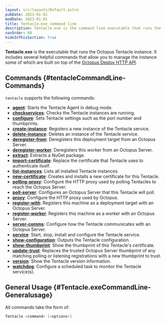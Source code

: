 ```yaml
---
layout: src/layouts/Default.astro
pubDate: 2023-01-01
modDate: 2023-01-01
title: Tentacle.exe command line
description: Tentacle.exe is the command line executable that runs the Octopus Tentacle instance.
navOrder: 60
hideInThisSection: true
---
```


**Tentacle.exe** is the executable that runs the Octopus Tentacle instance. It includes several helpful commands that allow you to manage the instance some of which are built on top of the [Octopus Deploy HTTP API](/docs/octopus-rest-api).

## Commands {#tentacleCommandLine-Commands}

`tentacle` supports the following commands:

- **[agent](/src/pages/docs/octopus-rest-api/tentacle.exe-command-line/agent.md)**:  Starts the Tentacle Agent in debug mode.
- **[checkservices](/src/pages/docs/octopus-rest-api/tentacle.exe-command-line/checkservices.md)**:  Checks the Tentacle instances are running.
- **[configure](/src/pages/docs/octopus-rest-api/tentacle.exe-command-line/configure.md)**:  Sets Tentacle settings such as the port number and thumbprints.
- **[create-instance](/src/pages/docs/octopus-rest-api/tentacle.exe-command-line/create-instance.md)**:  Registers a new instance of the Tentacle service.
- **[delete-instance](/src/pages/docs/octopus-rest-api/tentacle.exe-command-line/delete-instance.md)**:  Deletes an instance of the Tentacle service.
- **[deregister-from](/src/pages/docs/octopus-rest-api/tentacle.exe-command-line/deregister-from.md)**:  Deregisters this deployment target from an Octopus Server.
- **[deregister-worker](/src/pages/docs/octopus-rest-api/tentacle.exe-command-line/deregister-worker.md)**:  Deregisters this worker from an Octopus Server.
- **[extract](/src/pages/docs/octopus-rest-api/tentacle.exe-command-line/extract.md)**:  Extracts a NuGet package.
- **[import-certificate](/src/pages/docs/octopus-rest-api/tentacle.exe-command-line/import-certificate.md)**:  Replace the certificate that Tentacle uses to authenticate itself.
- **[list-instances](/src/pages/docs/octopus-rest-api/tentacle.exe-command-line/list-instances.md)**:  Lists all installed Tentacle instances.
- **[new-certificate](/src/pages/docs/octopus-rest-api/tentacle.exe-command-line/new-certificate.md)**:  Creates and installs a new certificate for this Tentacle.
- **[polling-proxy](/src/pages/docs/octopus-rest-api/tentacle.exe-command-line/polling-proxy.md)**:  Configure the HTTP proxy used by polling Tentacles to reach the Octopus Server.
- **[poll-server](/src/pages/docs/octopus-rest-api/tentacle.exe-command-line/poll-server.md)**:  Configures an Octopus Server that this Tentacle will poll.
- **[proxy](/src/pages/docs/octopus-rest-api/tentacle.exe-command-line/proxy.md)**:  Configure the HTTP proxy used by Octopus.
- **[register-with](/src/pages/docs/octopus-rest-api/tentacle.exe-command-line/register-with.md)**:  Registers this machine as a deployment target with an Octopus Server.
- **[register-worker](/src/pages/docs/octopus-rest-api/tentacle.exe-command-line/register-worker.md)**:  Registers this machine as a worker with an Octopus Server.
- **[server-comms](/src/pages/docs/octopus-rest-api/tentacle.exe-command-line/server-comms.md)**:  Configure how the Tentacle communicates with an Octopus Server.
- **[service](/src/pages/docs/octopus-rest-api/tentacle.exe-command-line/service.md)**:  Start, stop, install and configure the Tentacle service.
- **[show-configuration](/src/pages/docs/octopus-rest-api/tentacle.exe-command-line/show-configuration.md)**:  Outputs the Tentacle configuration.
- **[show-thumbprint](/src/pages/docs/octopus-rest-api/tentacle.exe-command-line/show-thumbprint.md)**:  Show the thumbprint of this Tentacle's certificate.
- **[update-trust](/src/pages/docs/octopus-rest-api/tentacle.exe-command-line/update-trust.md)**:  Replaces the trusted Octopus Server thumbprint of any matching polling or listening registrations with a new thumbprint to trust.
- **[version](/src/pages/docs/octopus-rest-api/tentacle.exe-command-line/version.md)**:  Show the Tentacle version information.
- **[watchdog](/src/pages/docs/octopus-rest-api/tentacle.exe-command-line/watchdog.md)**:  Configure a scheduled task to monitor the Tentacle service(s).

## General Usage {#Tentacle.exeCommandLine-Generalusage}

All commands take the form of:

```powershell
Tentacle <command> [<options>]
```
